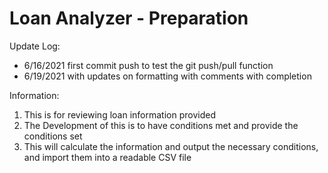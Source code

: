 # Loan Analyzer - Preparation

Update Log:

- 6/16/2021 first commit push to test the git push/pull function
- 6/19/2021 with updates on formatting with comments with completion

Information:
1. This is for reviewing loan information provided 
2. The Development of this is to have conditions met and provide the conditions set 
3. This will calculate the information and output the necessary conditions, and import them into a readable CSV file
